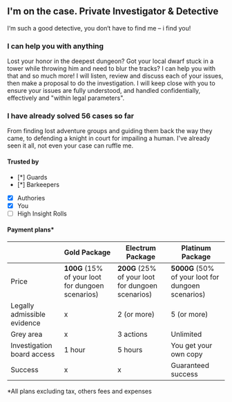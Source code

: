 ## I'm on the case. Private Investigator & Detective

I‘m such a good detective, you don‘t have to find me – i find you!

### I can help you with anything

Lost your honor in the deepest dungeon? Got your local dwarf stuck in a tower while throwing him and need to blur the tracks? I can help you with that and so much more!
I will listen, review and discuss each of your issues, then make a proposal to do the investigation. I will keep close with you to ensure your issues are fully understood, and handled confidentially, effectively and "within legal parameters".

### I have already solved 56 cases so far

From finding lost adventure groups and guiding them back the way they came, to defending a knight in court for impailing a human. I've already seen it all, not even your case can ruffle me.

#### Trusted by
- [\*] Guards
- [\*] Barkeepers
- [x] Authories
- [x] You
- [ ] High Insight Rolls

#### Payment plans*
|  | Gold Package | Electrum Package | Platinum Package |
| ------------ | ------------ | ------------- | -------------  |
| Price | **100G** (15% of your loot for dungoen scenarios) | **200G** (25% of your loot for dungoen scenarios) | **5000G** (50% of your loot for dungoen scenarios) |
| Legally admissible evidence | x | 2 (or more) | 5 (or more) |
| Grey area | x | 3 actions | Unlimited |
| Investigation board access | 1 hour | 5 hours | You get your own copy |
| Success | x | x | Guaranteed success |

*All plans excluding tax, others fees and expenses
